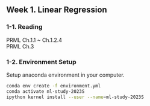 ## Week 1. Linear Regression
### 1-1. Reading
PRML Ch.1.1 ~ Ch.1.2.4  
PRML Ch.3

### 1-2. Environment Setup
Setup anaconda environment in your computer.  

```sh
conda env create -f environment.yml 
conda activate ml-study-2023S
ipython kernel install --user --name=ml-study-2023S
```